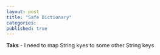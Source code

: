 ```yaml
---
layout: post
title: "Safe Dictionary"
categories:
published: true
---
```


**Taks** - I need to map String kyes to some other String keys  
